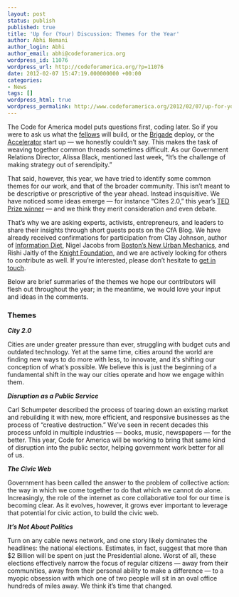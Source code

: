 ```yaml
---
layout: post
status: publish
published: true
title: 'Up for (Your) Discussion: Themes for the Year'
author: Abhi Nemani
author_login: Abhi
author_email: abhi@codeforamerica.org
wordpress_id: 11076
wordpress_url: http://codeforamerica.org/?p=11076
date: 2012-02-07 15:47:19.000000000 +00:00
categories:
- News
tags: []
wordpress_html: true
wordpress_permalink: http://www.codeforamerica.org/2012/02/07/up-for-your-discussion-themes-for-the-year/
---
```


<p>The Code for America model puts questions first, coding later. So if you were to ask us what the <a href="/fellows">fellows</a> will build, or the <a href="Brigade">Brigade</a> deploy, or the <a href="/accelerator">Accelerator</a> start up — we honestly couldn’t say. This makes the task of weaving together common threads sometimes difficult. As our Government Relations Director, Alissa Black, mentioned last week, “It’s the challenge of making strategy out of serendipity.”</p>
<p>That said, however, this year, we have tried to identify some common themes for our work, and that of the broader community. This isn’t meant to be descriptive or prescriptive of the year ahead. Instead insquisitive. We have noticed some ideas emerge — for instance “Cites 2.0,” this year’s <a href="http://blog.ted.com/2011/12/06/ted-prize-2012-goes-to-the-city-2-0/">TED Prize winner</a> — and we think they merit consideration and even debate.</p>
<p>That’s why we are asking experts, activists, entrepreneurs, and leaders to share their insights through short guests posts on the CfA Blog. We have already received confirmations for participation from Clay Johnson, author of <a href="http://informationdiet.com">Information Diet</a>, Nigel Jacobs from <a href="http://newurbanmechanics.org">Boston’s New Urban Mechanics</a>, and Rishi Jaitly of the <a href="http://knightfoundation.org">Knight Foundation</a>, and we are actively looking for others to contribute as well. If you’re interested, please don’t hesitate to <a href="mailto:comms@codeforamerica.org">get in touch</a>.</p>
<p>Below are brief summaries of the themes we hope our contributors will flesh out throughout the year; in the meantime, we would love your input and ideas in the comments.</p>
<h3 dir="ltr">Themes</h3>
<p><em><strong>City 2.0</strong></em></p>
<p><em><strong></strong></em>Cities are under greater pressure than ever, struggling with budget cuts and outdated technology. Yet at the same time, cities around the world are finding new ways to do more with less, to innovate, and it’s shifting our conception of what’s possible. We believe this is just the beginning of a fundamental shift in the way our cities operate and how we engage within them.</p>
<p><em><strong>Disruption as a Public Service</strong></em></p>
<p>Carl Schumpeter described the process of tearing down an existing market and rebuilding it with new, more efficient, and responsive businesses as the process of “creative destruction.” We’ve seen in recent decades this process unfold in multiple industries — books, music, newspapers — for the better. This year, Code for America will be working to bring that same kind of disruption into the public sector, helping government work better for all of us.</p>
<p><em><strong>The Civic Web</strong></em></p>
<p>Government has been called the answer to the problem of collective action: the way in which we come together to do that which we cannot do alone. Increasingly, the role of the internet as core collaborative tool for our time is becoming clear. As it evolves, however, it grows ever important to leverage that potential for civic action, to build the civic web.</p>
<p><em><strong>It’s Not About Politics</strong></em></p>
<p>Turn on any cable news network, and one story likely dominates the headlines: the national elections. Estimates, in fact, suggest that more than $2 Billion will be spent on just the Presidential alone. Worst of all, these elections effectively narrow the focus of regular citizens — away from their communities, away from their personal ability to make a difference — to a myopic obsession with which one of two people will sit in an oval office hundreds of miles away. We think it’s time that changed.</p>
